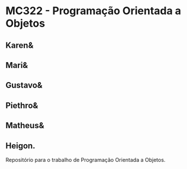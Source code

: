 # MC322 - Programação Orientada a Objetos

## Karen& 
## Mari&
## Gustavo&
## Piethro&
## Matheus&
## Heigon.

Repositório para o trabalho de Programação Orientada a Objetos.
